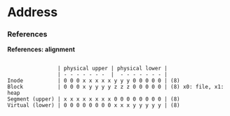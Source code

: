 
# Address

### References

**References: alignment**

```

                | physical upper | physical lower |
                | - - - - - - -  |  - - - - - - - |
Inode           | 0 0 0 x x x x x y y y 0 0 0 0 0 | (8)
Block           | 0 0 0 x y y y y z z z 0 0 0 0 0 | (8) x0: file, x1: heap
Segment (upper) | x x x x x x x x 0 0 0 0 0 0 0 0 | (8)
Virtual (lower) | 0 0 0 0 0 0 0 0 x x x y y y y y | (8)
```
